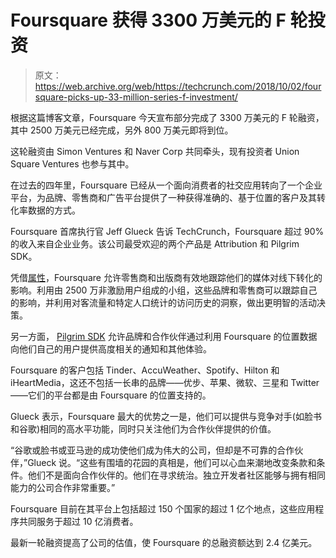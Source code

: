 # Foursquare 获得 3300 万美元的 F 轮投资

> 原文：<https://web.archive.org/web/https://techcrunch.com/2018/10/02/foursquare-picks-up-33-million-series-f-investment/>

根据这篇博客文章，Foursquare 今天宣布部分完成了 3300 万美元的 F 轮融资，其中 2500 万美元已经完成，另外 800 万美元即将到位。

这轮融资由 Simon Ventures 和 Naver Corp 共同牵头，现有投资者 Union Square Ventures 也参与其中。

在过去的四年里，Foursquare 已经从一个面向消费者的社交应用转向了一个企业平台，为品牌、零售商和广告平台提供了一种获得准确的、基于位置的客户及其转化率数据的方式。

Foursquare 首席执行官 Jeff Glueck 告诉 TechCrunch，Foursquare 超过 90%的收入来自企业业务。该公司最受欢迎的两个产品是 Attribution 和 Pilgrim SDK。

凭借[属性](https://web.archive.org/web/20230316161016/https://enterprise.foursquare.com/products/attribution)，Foursquare 允许零售商和出版商有效地跟踪他们的媒体对线下转化的影响。利用由 2500 万非激励用户组成的小组，这些品牌和零售商可以跟踪自己的影响，并利用对客流量和特定人口统计的访问历史的洞察，做出更明智的活动决策。

另一方面， [Pilgrim SDK](https://web.archive.org/web/20230316161016/https://enterprise.foursquare.com/products/pilgrim) 允许品牌和合作伙伴通过利用 Foursquare 的位置数据向他们自己的用户提供高度相关的通知和其他体验。

Foursquare 的客户包括 Tinder、AccuWeather、Spotify、Hilton 和 iHeartMedia，这还不包括一长串的品牌——优步、苹果、微软、三星和 Twitter——它们的平台都是由 Foursquare 的位置支持的。

Glueck 表示，Foursquare 最大的优势之一是，他们可以提供与竞争对手(如脸书和谷歌)相同的高水平功能，同时只关注他们为合作伙伴提供的价值。

“谷歌或脸书或亚马逊的成功使他们成为伟大的公司，但却是不可靠的合作伙伴，”Glueck 说。“这些有围墙的花园的真相是，他们可以心血来潮地改变条款和条件。他们不是面向合作伙伴的。他们在寻求统治。独立开发者社区能够与拥有相同能力的公司合作非常重要。”

Foursquare 目前在其平台上包括超过 150 个国家的超过 1 亿个地点，这些应用程序共同服务于超过 10 亿消费者。

最新一轮融资提高了公司的估值，使 Foursquare 的总融资额达到 2.4 亿美元。